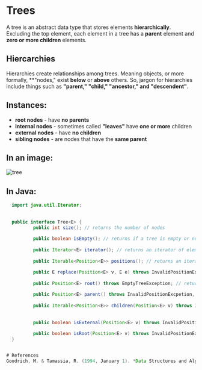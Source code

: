 # Trees

A tree is an abstract data type that stores elements **hierarchically**. Excluding the top element, each element in 
a tree has a **parent** element and **zero or more children** elements. 

## Hiercarchies 
Hierarchies create relationships among trees. Meaning objects, or more formally, **"nodes," exist **below** or **above** others. So, 
jargon for hierarchies include things such as **"parent," "child," "ancestor," and "descendent"**. 


## Instances: 
- **root nodes** - have **no parents** 
- **internal nodes** - sometimes called **"leaves"** have **one or more** children 
- **external nodes** - have **no children** 
- **sibling nodes** - are nodes that have the **same parent** 

## In an image: 

![tree](https://user-images.githubusercontent.com/109105989/202873378-77fcfce5-7694-455d-9418-e0955266b43d.png)


## In Java: 
```java 
  import java.util.Iterator;
  
  
  public interface Tree<E> {
          public int size(); // returns the number of nodes
  
          public boolean isEmpty(); // returns if a tree is empty or not
  
          public Iterator<E> iterator(); // returns an iterator of elements
  
          public Iterable<Position<E>> positions(); // returns an iterator collection

          public E replace(Position<E> v, E e) throws InvalidPositionExcpetion; // replaces the element stored at a specific node
                                      
          public Position<E> root() throws EmptyTreeException; // returns the root node
  
          public Position<E> parent() throws InvalidPositionExcpetion, BoundaryViolationException; // returns the parent node
  
          public Iterable<Position<E>> children(Position<E> v) throws InvalidPositionExcpetion; // returns an iterable collection of children nodes
                                                                                                                                                                                                                                                                                                                                                                                                                                                                                                                                                                                                                                                                            public boolean isInternal(Position<E> v) throws InvalidPositionExcpetion; // returns if a node is internal or not
                                                                                                           
          public boolean isExternal(Position<E> v) throws InvalidPositionExcpetion; // returns if a node is external or not
                                                                                                                     
          public boolean isRoot(Position<E> v) throws InvalidPositionExcpetion; // returns if a node if the root or not
  }  


# References 
Goodrich, M. & Tamassia, R. (1994, January 1). *Data Structures and Algorithms in Java* (4th. ed.). <https://www.amazon.com/Michael-T-Goodrich-Structures-Algorithms/dp/B008UYJYF0/ref=sr_1_1?crid=23VA1V4BICEID&keywords=data+structures+and+algorithms+in+java+4th+edition&qid=1668886907&sprefix=data+structures+and+algorithms+in+java+4th+edition+%2Caps%2C61&sr=8-1>


